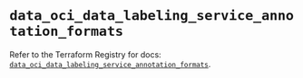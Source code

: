 # `data_oci_data_labeling_service_annotation_formats`

Refer to the Terraform Registry for docs: [`data_oci_data_labeling_service_annotation_formats`](https://registry.terraform.io/providers/oracle/oci/7.19.0/docs/data-sources/data_labeling_service_annotation_formats).
